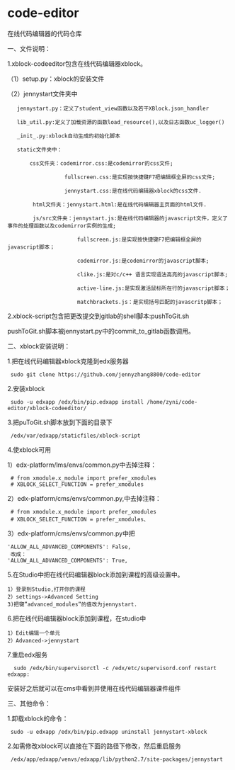 # code-editor
在线代码编辑器的代码仓库

一、文件说明：

1.xblock-codeeditor包含在线代码编辑器xblock。

  （1）setup.py：xblock的安装文件
  
  （2）jennystart文件夹中
  
       jennystart.py：定义了student_view函数以及若干XBlock.json_handler
       
       lib_util.py:定义了加载资源的函数load_resource(),以及日志函数uc_logger()
       
       _init_.py:xblock自动生成的初始化脚本
       
       static文件夹中：
       
           css文件夹：codemirror.css:是codemirror的css文件;
           
                      fullscreen.css:是实现按快捷键F7把编辑框全屏的css文件;
                      
                      jennystart.css:是在线代码编辑器xblock的css文件.
                      
            html文件夹：jennystart.html:是在线代码编辑器主页面的html文件.
            
            js/src文件夹：jennystart.js:是在线代码编辑器的javascript文件，定义了事件的处理函数以及codemirror实例的生成;
            
                          fullscreen.js:是实现按快捷键F7把编辑框全屏的javascript脚本；
                          
                          codemirror.js:是codemirror的javascript脚本;
                          
                          clike.js:是对c/c++ 语言实现语法高亮的javascript脚本;
                          
                          active-line.js:是实现激活鼠标所在行的javascript脚本；
                          
                          matchbrackets.js：是实现括号匹配的javascritp脚本；
                          
                          
2.xblock-script包含把更改提交到gitlab的shell脚本:pushToGit.sh

  pushToGit.sh脚本被jennystart.py中的commit_to_gitlab函数调用。

二、xblock安装说明：

1.把在线代码编辑器xblock克隆到edx服务器
  
     sudo git clone https://github.com/jennyzhang8800/code-editor
  
2.安装xblock
 
     sudo -u edxapp /edx/bin/pip.edxapp install /home/zyni/code-editor/xblock-codeeditor/
  
3.把puToGit.sh脚本放到下面的目录下
  
     /edx/var/edxapp/staticfiles/xblock-script


4.使xblock可用

  1）edx-platform/lms/envs/common.py中去掉注释：
  
     # from xmodule.x_module import prefer_xmodules
     # XBLOCK_SELECT_FUNCTION = prefer_xmodules
     
  2）edx-platform/cms/envs/common.py,中去掉注释：
   
     # from xmodule.x_module import prefer_xmodules
     # XBLOCK_SELECT_FUNCTION = prefer_xmodules、
     
  3）edx-platform/cms/envs/common.py中把
  
    'ALLOW_ALL_ADVANCED_COMPONENTS': False,
     改成：
    'ALLOW_ALL_ADVANCED_COMPONENTS': True,

5.在Studio中把在线代码编辑器block添加到课程的高级设置中。

    1）登录到Studio,打开你的课程
    2）settings->Advanced Setting
    3)把键”advanced_modules”的值改为jennystart.
    
6.把在线代码编辑器block添加到课程，在studio中

    1）Edit编辑一个单元
    2）Advanced->jennystart

7.重启edx服务

      sudo /edx/bin/supervisorctl -c /edx/etc/supervisord.conf restart edxapp:
  
安装好之后就可以在cms中看到并使用在线代码编辑器课件组件


   
  
三、其他命令：

1.卸载xblock的命令：

     sudo -u edxapp /edx/bin/pip.edxapp uninstall jennystart-xblock
     
2.如需修改xblock可以直接在下面的路径下修改，然后重启服务

     /edx/app/edxapp/venvs/edxapp/lib/python2.7/site-packages/jennystart
  
  
  

  
